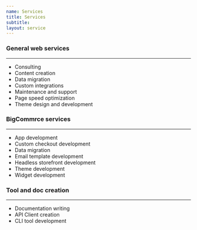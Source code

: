 ```yaml
---
name: Services
title: Services
subtitle:
layout: service
---
```


### General web services

---

* Consulting
* Content creation
* Data migration
* Custom integrations
* Maintenance and support
* Page speed optimization
* Theme design and development
<!-- * [Learn more.](/services/web) -->

### BigCommrce services

---

* App development
* Custom checkout development
* Data migration
* Email template development
* Headless storefront development
* Theme development
* Widget development
<!-- * [Learn more.](/services/bigcommerce) -->

### Tool and doc creation

---

* Documentation writing
* API Client creation
* CLI tool development
<!-- [Learn more.](/services/tools) -->